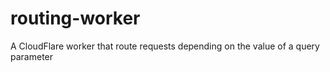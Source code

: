 # routing-worker
A CloudFlare worker that route requests depending on the value of a query parameter
